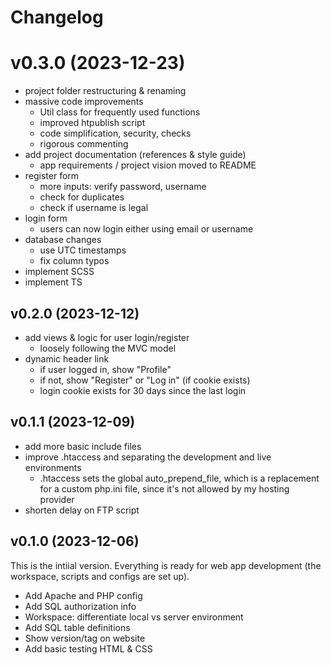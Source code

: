 # Changelog


# v0.3.0 (2023-12-23)

- project folder restructuring & renaming
- massive code improvements
    - Util class for frequently used functions
    - improved htpublish script
    - code simplification, security, checks
    - rigorous commenting
- add project documentation (references & style guide)
    - app requirements / project vision moved to README
- register form
    - more inputs: verify password, username
    - check for duplicates
    - check if username is legal
- login form
    - users can now login either using email or username
- database changes
    - use UTC timestamps
    - fix column typos
- implement SCSS
- implement TS


## v0.2.0 (2023-12-12)

- add views & logic for user login/register
    - loosely following the MVC model
- dynamic header link
    - if user logged in, show "Profile"
    - if not, show "Register" or "Log in" (if cookie exists)
    - login cookie exists for 30 days since the last login


## v0.1.1 (2023-12-09)

- add more basic include files
- improve .htaccess and separating the development and live environments
    - .htaccess sets the global auto_prepend_file, which is a replacement for
      a custom php.ini file, since it's not allowed by my hosting provider
- shorten delay on FTP script


## v0.1.0 (2023-12-06)

This is the intiial version. Everything is ready for web app development (the 
workspace, scripts and configs are set up).

- Add Apache and PHP config
- Add SQL authorization info
- Workspace: differentiate local vs server environment
- Add SQL table definitions
- Show version/tag on website
- Add basic testing HTML & CSS
